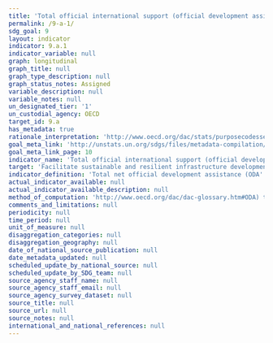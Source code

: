 ```yaml
---
title: 'Total official international support (official development assistance plus other official flows) to infrastructure'
permalink: /9-a-1/
sdg_goal: 9
layout: indicator
indicator: 9.a.1
indicator_variable: null
graph: longitudinal
graph_title: null
graph_type_description: null
graph_status_notes: Assigned
variable_description: null
variable_notes: null
un_designated_tier: '1'
un_custodial_agency: OECD
target_id: 9.a
has_metadata: true
rationale_interpretation: 'http://www.oecd.org/dac/stats/purposecodessectorclassification.htm). Data expressed in UK dollars at the average annual exchange rate.'
goal_meta_link: 'http://unstats.un.org/sdgs/files/metadata-compilation/Metadata-Goal-9.pdf'
goal_meta_link_page: 10
indicator_name: 'Total official international support (official development assistance plus other official flows) to infrastructure'
target: 'Facilitate sustainable and resilient infrastructure development in developing countries through enhanced financial, technological and technical support to African countries, least developed countries, landlocked developing countries and Small Island developing States.'
indicator_definition: 'Total net official development assistance (ODA'
actual_indicator_available: null
actual_indicator_available_description: null
method_of_computation: 'http://www.oecd.org/dac/dac-glossary.htm#ODA) to economic infrastructure (purpose code 200'
comments_and_limitations: null
periodicity: null
time_period: null
unit_of_measure: null
disaggregation_categories: null
disaggregation_geography: null
date_of_national_source_publication: null
date_metadata_updated: null
scheduled_update_by_national_source: null
scheduled_update_by_SDG_team: null
source_agency_staff_name: null
source_agency_staff_email: null
source_agency_survey_dataset: null
source_title: null
source_url: null
source_notes: null
international_and_national_references: null
---
```

